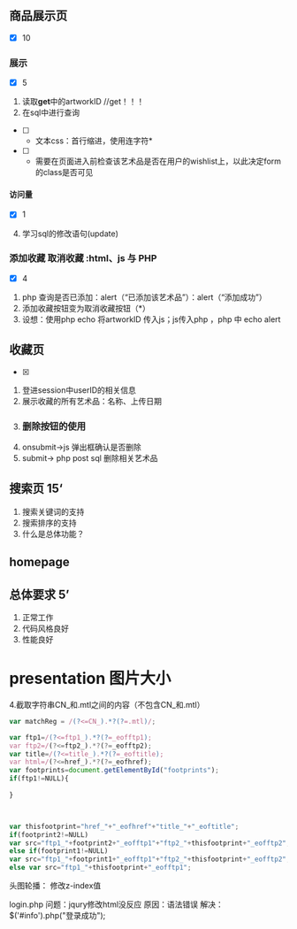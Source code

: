 ## 商品展示页 
- [x] 10
### 展示
- [x] 5
1. 读取**get**中的artworkID //get！！！
2. 在sql中进行查询
- [ ] * 文本css：首行缩进，使用连字符*
- [ ] * 需要在页面进入前检查该艺术品是否在用户的wishlist上，以此决定form的class是否可见
#### 访问量
- [x] 1
4. 学习sql的修改语句(update) 
### 添加收藏 取消收藏  :html、js 与 PHP
- [x] 4
1. php 查询是否已添加：alert（“已添加该艺术品”）：alert（“添加成功”）
2. 添加收藏按钮变为取消收藏按钮（*）
3. 设想：使用php echo 将artworkID 传入js；js传入php ，php 中 echo alert


## 收藏页
- [x]
1. 登进session中userID的相关信息
2. 展示收藏的所有艺术品：名称、上传日期
3.  ### 删除按钮的使用
4.  onsubmit->js 弹出框确认是否删除
5.  submit-> php post sql 删除相关艺术品

## 搜索页 15‘
1. 搜索关键词的支持
2. 搜索排序的支持
3. 什么是总体功能？

## homepage 

## 总体要求 5’
1. 正常工作
2. 代码风格良好
3. 性能良好

# presentation 图片大小

























4.截取字符串CN_和.mtl之间的内容（不包含CN_和.mtl）
``` javascript
var matchReg = /(?<=CN_).*?(?=.mtl)/;
```

``` javascript
var ftp1=/(?<=ftp1_).*?(?=_eofftp1);
var ftp2=/(?<=ftp2_).*?(?=_eofftp2);
var title=/(?<=title_).*?(?=_eoftitle);
var html=/(?<=href_).*?(?=_eofhref);                                 
var footprints=document.getElementById("footprints");
if(ftp1!=NULL){
        
}



var thisfootprint="href_"+"_eofhref"+"title_"+"_eoftitle";
if(footprint2!=NULL)
var src="ftp1_"+footprint2+"_eofftp1"+"ftp2_"+thisfootprint+"_eofftp2";
else if(footprint1!=NULL)
var src="ftp1_"+footprint1+"_eofftp1"+"ftp2_"+thisfootprint+"_eofftp2";
else var src="ftp1_"+thisfootprint+"_eofftp1";
```

头图轮播：
修改z-index值

login.php
问题：jqury修改html没反应
原因：语法错误
解决：
$('#info').php("登录成功");
